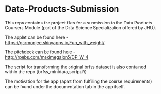 # Data-Products-Submission

This repo contains the project files for a submission to the Data Products Coursera Module (part of the Data Science Specialization offered by JHU).

The applet can be found here - https://gormonjee.shinyapps.io/Fun_with_weight/

The pitchdeck can be found here - http://rpubs.com/maximegalon5/DP_W_4

The script for transforming the original brfss dataset is also contained within the repo (brfss_minidata_script.R)

The motivation for the app (apart from fulfilling the course requirements) can be found under the documentation tab in the app itself.

